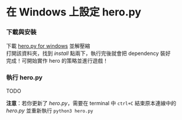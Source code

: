 # 在 Windows 上設定 hero.py

### 下載與安裝
下載 [hero.py for windows](http://snp2016.nctu.me/ballfight-windows.zip) 並解壓縮  
打開該資料夾，找到 _install_ 點兩下，執行完後就會把 dependency 裝好  
完成！可開始實作 hero 的策略並進行遊戲！


### 執行 hero.py
TODO

**注意**：若你更新了 _hero.py_，需要在 terminal 中 `ctrl+C` 結束原本連線中的 _hero.py_ 並重新執行 `python3 hero.py`
